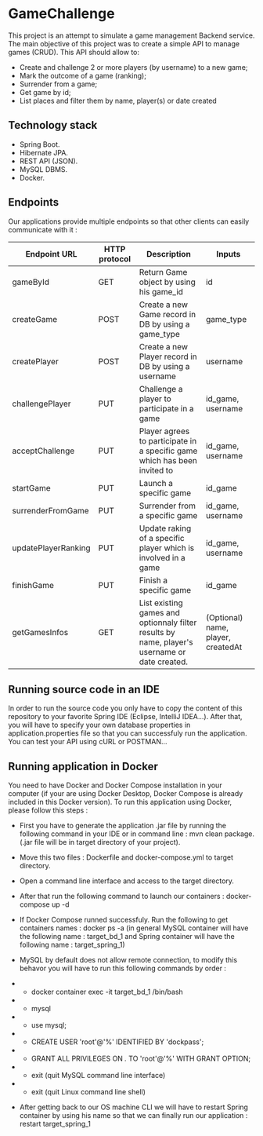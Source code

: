 # GameChallenge

This project is an attempt to simulate a game management Backend service.
The main objective of this project was to create a simple API to manage games (CRUD). This API should allow to:
* Create and challenge 2 or more players (by username) to a new game;
* Mark the outcome of a game (ranking);
* Surrender from a game;
* Get game by id;
* List places and filter them by name, player(s) or date created

## Technology stack
* Spring Boot.
* Hibernate JPA.
* REST API (JSON).
* MySQL DBMS.
* Docker.


## Endpoints
Our applications provide multiple endpoints so that other clients can easily communicate with it :

| Endpoint URL  | HTTP protocol | Description | Inputs |
| ------------- | ---------------------- | -------- | ------ |
| gameById | GET  | Return Game object by using his game_id | id |
| createGame | POST | Create a new Game record in DB by using a game_type  | game_type |
| createPlayer | POST | Create a new Player record in DB by using a username | username |
| challengePlayer | PUT | Challenge a player to participate in a game | id_game, username |
| acceptChallenge | PUT | Player agrees to participate in a specific game which has been invited to | id_game, username |
| startGame | PUT | Launch a specific game | id_game |
| surrenderFromGame | PUT | Surrender from a specific game | id_game, username |
| updatePlayerRanking | PUT | Update raking of a specific player which is involved in a game | id_game, username | 
| finishGame | PUT | Finish a specific game | id_game |
| getGamesInfos | GET | List existing games and optionnaly filter results by name, player's username or date created. | (Optional) name, player, createdAt |



## Running source code in an IDE
In order to run the source code you only have to copy the content of this repository to your favorite Spring IDE (Eclipse, IntelliJ IDEA...). After that, you will have to specify your own database properties in application.properties file so that you can successfuly run the application. You can test your API using cURL or POSTMAN...



## Running application in Docker
You need to have Docker and Docker Compose installation in your computer (if your are using Docker Desktop, Docker Compose is already included in this Docker version).
To run this application using Docker, please follow this steps :
* First you have to generate the application .jar file by running the following command in your IDE or in command line :  mvn clean package. (.jar file will be in target directory of your project).
* Move this two files : Dockerfile and docker-compose.yml to target directory.
* Open a command line interface and access to the target directory.
* After that run the following command to launch our containers : docker-compose up -d
*  If Docker Compose runned successfuly. Run the following to get containers names : docker ps -a (in general MySQL container will have the following name : target_bd_1 and Spring container will have the following name : target_spring_1)

* MySQL by default does not allow remote connection, to modify this behavor you will have to run this following commands by order : 
* * docker container exec -it target_bd_1 /bin/bash
* * mysql
* * use mysql;
* * CREATE USER 'root'@'%' IDENTIFIED BY 'dockpass';
* * GRANT ALL PRIVILEGES ON *.* TO 'root'@'%' WITH GRANT OPTION;
* * exit (quit MySQL command line interface)
* * exit (quit Linux command line shell)

* After getting back to our OS machine CLI we will have to restart Spring container by using his name so that we can finally run our application : restart target_spring_1

